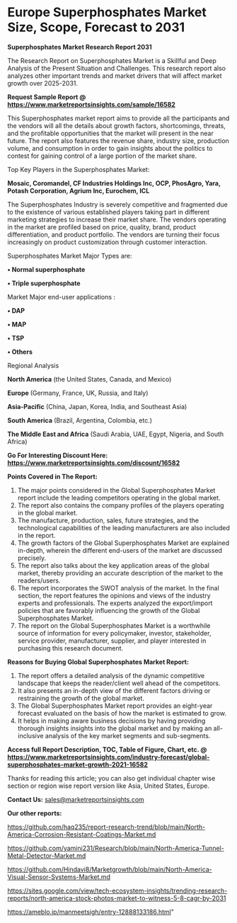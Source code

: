 # Europe Superphosphates Market Size, Scope, Forecast to 2031

<strong>Superphosphates Market Research Report 2031</strong>

The Research Report on Superphosphates Market is a Skillful and Deep Analysis of the Present Situation and Challenges. This research report also analyzes other important trends and market drivers that will affect market growth over 2025-2031.

<strong>Request Sample Report @ <a href=https://www.marketreportsinsights.com/sample/16582>https://www.marketreportsinsights.com/sample/16582</a></strong>

This Superphosphates market report aims to provide all the participants and the vendors will all the details about growth factors, shortcomings, threats, and the profitable opportunities that the market will present in the near future. The report also features the revenue share, industry size, production volume, and consumption in order to gain insights about the politics to contest for gaining control of a large portion of the market share.

Top Key Players in the Superphosphates Market:

<strong>Mosaic, Coromandel, CF Industries Holdings Inc, OCP, PhosAgro, Yara, Potash Corporation, Agrium Inc, Eurochem, ICL</strong>

The Superphosphates Industry is severely competitive and fragmented due to the existence of various established players taking part in different marketing strategies to increase their market share. The vendors operating in the market are profiled based on price, quality, brand, product differentiation, and product portfolio. The vendors are turning their focus increasingly on product customization through customer interaction.

Superphosphates Market Major Types are:

<strong>• Normal superphosphate

• Triple superphosphate</strong>

Market Major end-user applications :

<strong>• DAP

• MAP

• TSP

• Others</strong>

Regional Analysis

</u><strong><b>North America</b></strong> (the United States, Canada, and Mexico)

<strong><b>Europe </b></strong>(Germany, France, UK, Russia, and Italy)

<strong><b>Asia-Pacific</b></strong> (China, Japan, Korea, India, and Southeast Asia)

<strong><b>South America</b></strong> (Brazil, Argentina, Colombia, etc.)

<strong><b>The Middle East and Africa</b></strong> (Saudi Arabia, UAE, Egypt, Nigeria, and South Africa)

<strong>Go For Interesting Discount Here: <a href=https://www.marketreportsinsights.com/discount/16582>https://www.marketreportsinsights.com/discount/16582</a></strong>

<strong>Points Covered in The Report:</strong>
<ol>
  <li>The major points considered in the Global Superphosphates Market report include the leading competitors operating in the global market.</li>
  <li>The report also contains the company profiles of the players operating in the global market.</li>
  <li>The manufacture, production, sales, future strategies, and the technological capabilities of the leading manufacturers are also included in the report.</li>
  <li>The growth factors of the Global Superphosphates Market are explained in-depth, wherein the different end-users of the market are discussed precisely.</li>
  <li>The report also talks about the key application areas of the global market, thereby providing an accurate description of the market to the readers/users.</li>
  <li>The report incorporates the SWOT analysis of the market. In the final section, the report features the opinions and views of the industry experts and professionals. The experts analyzed the export/import policies that are favorably influencing the growth of the Global Superphosphates Market.</li>
  <li>The report on the Global Superphosphates Market is a worthwhile source of information for every policymaker, investor, stakeholder, service provider, manufacturer, supplier, and player interested in purchasing this research document.</li>
</ol>
<strong>Reasons for Buying Global Superphosphates Market Report:</strong>

<ol>
  <li>The report offers a detailed analysis of the dynamic competitive landscape that keeps the reader/client well ahead of the competitors.</li>
  <li>It also presents an in-depth view of the different factors driving or restraining the growth of the global market.</li>
  <li>The Global Superphosphates Market report provides an eight-year forecast evaluated on the basis of how the market is estimated to grow.</li>
  <li>It helps in making aware business decisions by having providing thorough insights insights into the global market and by making an all-inclusive analysis of the key market segments and sub-segments.</li>
</ol>
<strong>Access full Report Description, TOC, Table of Figure, Chart, etc. @ <a href=https://www.marketreportsinsights.com/industry-forecast/global-superphosphates-market-growth-2021-16582>https://www.marketreportsinsights.com/industry-forecast/global-superphosphates-market-growth-2021-16582</a></strong>


Thanks for reading this article; you can also get individual chapter wise section or region wise report version like Asia, United States, Europe.

<strong>Contact Us:</strong>
sales@marketreportsinsights.com

<strong>Our other reports:</strong>

<a href=https://github.com/haq235/report-research-trend/blob/main/North-America-Corrosion-Resistant-Coatings-Market.md>https://github.com/haq235/report-research-trend/blob/main/North-America-Corrosion-Resistant-Coatings-Market.md</a>

<a href=https://github.com/yamini231/Research/blob/main/North-America-Tunnel-Metal-Detector-Market.md>https://github.com/yamini231/Research/blob/main/North-America-Tunnel-Metal-Detector-Market.md</a>

<a href=https://github.com/Hindavi8/Marketgrowth/blob/main/North-America-Visual-Sensor-Systems-Market.md>https://github.com/Hindavi8/Marketgrowth/blob/main/North-America-Visual-Sensor-Systems-Market.md</a>

<a href=https://sites.google.com/view/tech-ecosystem-insights/trending-research-reports/north-america-stock-photos-market-to-witness-5-8-cagr-by-2031>https://sites.google.com/view/tech-ecosystem-insights/trending-research-reports/north-america-stock-photos-market-to-witness-5-8-cagr-by-2031</a>

<a href=https://ameblo.jp/manmeetsigh/entry-12888133186.html>https://ameblo.jp/manmeetsigh/entry-12888133186.html</a>"
